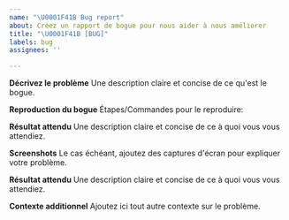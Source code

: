 ```yaml
---
name: "\U0001F41B Bug report"
about: Créez un rapport de bogue pour nous aider à nous améliorer
title: "\U0001F41B [BUG]"
labels: bug
assignees: ''

---
```


**Décrivez le problème**
Une description claire et concise de ce qu'est le bogue.

**Reproduction du bogue**
Étapes/Commandes pour le reproduire:

**Résultat attendu**
Une description claire et concise de ce à quoi vous vous attendiez.

**Screenshots**
Le cas échéant, ajoutez des captures d'écran pour expliquer votre problème.

**Résultat attendu**
Une description claire et concise de ce à quoi vous vous attendiez.

**Contexte additionnel**
Ajoutez ici tout autre contexte sur le problème.
